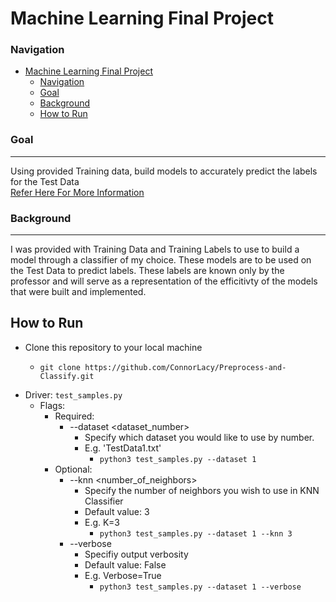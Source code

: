 # Machine Learning Final Project
### Navigation
- [Machine Learning Final Project](#machine-learning-final-project)
    - [Navigation](#navigation)
    - [Goal](#goal)
    - [Background](#background)
  - [How to Run](#how-to-run)
### Goal 
***
Using provided Training data, build models to accurately predict the labels for the Test Data  
[Refer Here For More Information](ProblemStatement.md)
### Background
***
I was provided with Training Data and Training Labels to use to build a model through a classifier of my choice. These models are to be used on the Test Data to predict labels. These labels are known only by the professor and will serve as a representation of the efficitivty of the models that were built and implemented.

## How to Run
- Clone this repository to your local machine
  - <pre><code>git clone https://github.com/ConnorLacy/Preprocess-and-Classify.git</code></pre>
- Driver: `test_samples.py`
  - Flags:
    - Required:
      - --dataset &lt;dataset_number&gt;
        - Specify which dataset you would like to use by number.
        - E.g. 'TestData1.txt'
          - `python3 test_samples.py --dataset 1`
    - Optional:
      - --knn &lt;number_of_neighbors&gt;
        - Specify the number of neighbors you wish to use in KNN Classifier
        - Default value: 3
        - E.g. K=3
          - `python3 test_samples.py --dataset 1 --knn 3`
      - --verbose
        - Specifiy output verbosity
        - Default value: False
        - E.g. Verbose=True
          - `python3 test_samples.py --dataset 1 --verbose`